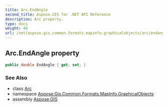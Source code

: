 ```yaml
---
title: Arc.EndAngle
second_title: Aspose.GIS for .NET API Reference
description: Arc property. 
type: docs
weight: 40
url: /net/aspose.gis.common.formats.mapinfo.graphicalobjects/arc/endangle/
---
```

## Arc.EndAngle property

```csharp
public double EndAngle { get; set; }
```

### See Also

* class [Arc](../)
* namespace [Aspose.Gis.Common.Formats.MapInfo.GraphicalObjects](../../arc/)
* assembly [Aspose.GIS](../../../)


